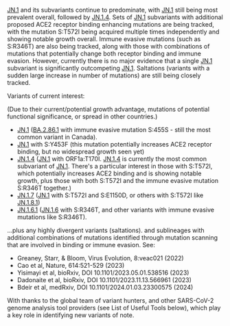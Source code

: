 

<u id='JN_1'>JN.1</u> and its subvariants continue to predominate, with <u id='JN_1'>JN.1</u> still being most prevalent overall, followed by <u id='JN_1_4'>JN.1.4</u>. Sets of <u id='JN_1'>JN.1</u> subvariants with additional proposed ACE2 receptor binding enhancing mutations are being tracked, with the mutation S:T572I being acquired multiple times independently and showing notable growth overall. Immune evasive mutations (such as S:R346T) are also being tracked, along with those with combinations of mutations that potentially change both receptor binding and immune evasion. However, currently there is no major evidence that a single <u id='JN_1'>JN.1</u> subvariant is significantly outcompeting <u id='JN_1'>JN.1</u>. Saltations (variants with a sudden large increase in number of mutations) are still being closely tracked.



Variants of current interest:

(Due to their current/potential growth advantage, mutations of potential functional significance, or spread in other countries.)



* <u id='JN_1'>JN.1</u> (<u id='BA_2_86_1'>BA.2.86.1</u> with immune evasive mutation S:455S - still the most common variant in Canada).
* <u id='JN_1'>JN.1</u> with S:Y453F (this mutation potentially increases ACE2 receptor binding, but no widespread growth seen yet)
* <u id='JN_1_4'>JN.1.4</u> (<u id='JN_1'>JN.1</u> with ORF1a:T170I. <u id='JN_1_4'>JN.1.4</u> is currently the most common subvariant of <u id='JN_1'>JN.1</u>. There's a particular interest in those with S:T572I, which potentially increases ACE2 binding and is showing notable growth, plus those with both S:T572I and the immune evasive mutation S:R346T together.)
* <u id='JN_1_7'>JN.1.7</u> (<u id='JN_1'>JN.1</u> with S:T572I and S:E1150D, or others with S:T572I like <u id='JN_1_8_1'>JN.1.8.1</u>)
* <u id='JN_1_6_1'>JN.1.6.1</u> (<u id='JN_1_6'>JN.1.6</u> with S:R346T, and other variants with immune evasive mutations like S:R346T).

…plus any highly divergent variants (saltations). and sublineages with additional combinations of mutations identified through mutation scanning that are involved in binding or immune evasion. See:



* Greaney, Starr, &amp; Bloom, Virus Evolution, 8:veac021 (2022)
* Cao et al, Nature, 614:521-529 (2023)
* Yisimayi et al, bioRxiv, DOI 10.1101/2023.05.01.538516 (2023)
* Dadonaite et al, bioRxiv, DOI 10.1101/2023.11.13.566961 (2023)
* Bdeir et al, medRxiv, DOI 10.1101/2024.01.03.23300575 (2024)

With thanks to the global team of variant hunters, and other SARS-CoV-2 genome analysis tool providers (see List of Useful Tools below), which play a key role in identifying new variants of note.


<!-- edited -->